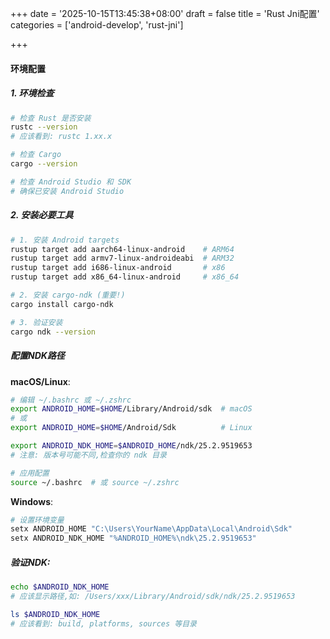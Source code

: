 +++
date = '2025-10-15T13:45:38+08:00'
draft = false
title = 'Rust Jni配置'
categories = ['android-develop', 'rust-jni']

+++

#### 环境配置

##### 1. 环境检查

```bash
# 检查 Rust 是否安装
rustc --version
# 应该看到: rustc 1.xx.x

# 检查 Cargo
cargo --version

# 检查 Android Studio 和 SDK
# 确保已安装 Android Studio
```

##### 2. 安装必要工具

```bash
# 1. 安装 Android targets
rustup target add aarch64-linux-android    # ARM64
rustup target add armv7-linux-androideabi  # ARM32
rustup target add i686-linux-android       # x86
rustup target add x86_64-linux-android     # x86_64

# 2. 安装 cargo-ndk (重要!)
cargo install cargo-ndk

# 3. 验证安装
cargo ndk --version
```

##### 配置NDK路径

**macOS/Linux**:

```bash
# 编辑 ~/.bashrc 或 ~/.zshrc
export ANDROID_HOME=$HOME/Library/Android/sdk  # macOS
# 或
export ANDROID_HOME=$HOME/Android/Sdk          # Linux

export ANDROID_NDK_HOME=$ANDROID_HOME/ndk/25.2.9519653
# 注意: 版本号可能不同,检查你的 ndk 目录

# 应用配置
source ~/.bashrc  # 或 source ~/.zshrc
```

**Windows**:

```powershell
# 设置环境变量
setx ANDROID_HOME "C:\Users\YourName\AppData\Local\Android\Sdk"
setx ANDROID_NDK_HOME "%ANDROID_HOME%\ndk\25.2.9519653"
```

##### 验证NDK:

```bash
echo $ANDROID_NDK_HOME
# 应该显示路径,如: /Users/xxx/Library/Android/sdk/ndk/25.2.9519653

ls $ANDROID_NDK_HOME
# 应该看到: build, platforms, sources 等目录
```

